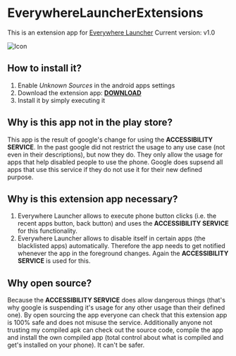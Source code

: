 # EverywhereLauncherExtensions
This is an extension app for [Everywhere Launcher](https://play.google.com/store/apps/details?id=com.appindustry.everywherelauncher)
Current version: v1.0

![Icon](https://lh3.googleusercontent.com/FcsZLjxsQpCQxXB9jGqcxpQzNXiglVY5MmTNSA2tZncv5nHdlWdAx5dHxuyPE2kaAw=w300)

## How to install it?
1. Enable *Unknown Sources* in the android apps settings
2. Download the extension app: **[DOWNLOAD](https://github.com/MFlisar/EverywhereLauncherExtension/releases/download/1/app-release.apk)**
3. Install it by simply executing it

## Why is this app not in the play store?
This app is the result of google's change for using the **ACCESSIBILITY SERVICE**. In the past google did not restrict the usage to any use case (not even in their descriptions), but now they do. They only allow the usage for apps that help disabled people to use the phone. Google does supsend all apps that use this service if they do not use it for their new defined purpose.

## Why is this extension app necessary?
1. Everywhere Launcher allows to execute phone button clicks (i.e. the recent apps button, back button) and uses the **ACCESSIBILITY SERVICE** for this functionality.
2. Everywhere Launcher allows to disable itself in certain apps (the blacklisted apps) automatically. Therefore the app needs to get notified whenever the app in the foreground changes. Again the **ACCESSIBILITY SERVICE** is used for this.

## Why open source?
Because the **ACCESSIBILITY SERVICE** does allow dangerous things (that's why google is suspending it's usage for any other usage than their defined one). By open sourcing the app everyone can check that this extension app is 100% safe and does not misuse the service. Additionally anyone not trusting my compiled apk can check out the source code, compile the app and install the own compiled app (total control about what is compiled and get's installed on your phone). It can't be safer.
